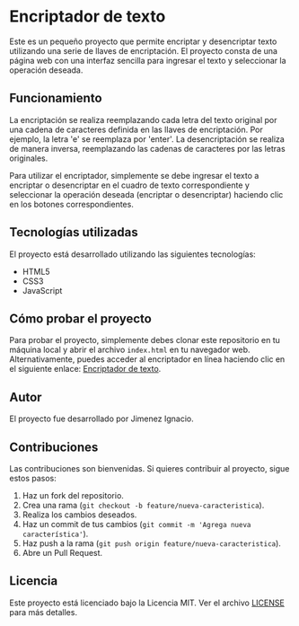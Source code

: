 # Encriptador de texto

Este es un pequeño proyecto que permite encriptar y desencriptar texto utilizando una serie de llaves de encriptación. El proyecto consta de una página web con una interfaz sencilla para ingresar el texto y seleccionar la operación deseada.

## Funcionamiento

La encriptación se realiza reemplazando cada letra del texto original por una cadena de caracteres definida en las llaves de encriptación. Por ejemplo, la letra 'e' se reemplaza por 'enter'. La desencriptación se realiza de manera inversa, reemplazando las cadenas de caracteres por las letras originales.

Para utilizar el encriptador, simplemente se debe ingresar el texto a encriptar o desencriptar en el cuadro de texto correspondiente y seleccionar la operación deseada (encriptar o desencriptar) haciendo clic en los botones correspondientes.

## Tecnologías utilizadas

El proyecto está desarrollado utilizando las siguientes tecnologías:

- HTML5
- CSS3
- JavaScript

## Cómo probar el proyecto

Para probar el proyecto, simplemente debes clonar este repositorio en tu máquina local y abrir el archivo `index.html` en tu navegador web. Alternativamente, puedes acceder al encriptador en línea haciendo clic en el siguiente enlace: [Encriptador de texto](https://ejemplo.com/encriptador).

## Autor

El proyecto fue desarrollado por Jimenez Ignacio.

## Contribuciones

Las contribuciones son bienvenidas. Si quieres contribuir al proyecto, sigue estos pasos:

1. Haz un fork del repositorio.
2. Crea una rama (`git checkout -b feature/nueva-caracteristica`).
3. Realiza los cambios deseados.
4. Haz un commit de tus cambios (`git commit -m 'Agrega nueva característica'`).
5. Haz push a la rama (`git push origin feature/nueva-caracteristica`).
6. Abre un Pull Request.

## Licencia

Este proyecto está licenciado bajo la Licencia MIT. Ver el archivo [LICENSE](LICENSE) para más detalles.
